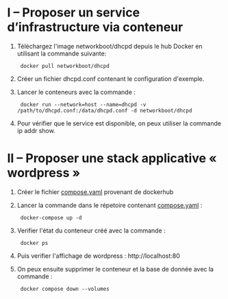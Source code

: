 
# I – Proposer un service d’infrastructure via conteneur

1. Téléchargez l'image networkboot/dhcpd depuis le hub Docker en utilisant la commande suivante:

        docker pull networkboot/dhcpd

2. Créer un fichier dhcpd.conf contenant le configuration d'exemple.

3. Lancer le conteneurs avec la commande :

        docker run --network=host --name=dhcpd -v /path/to/dhcpd.conf:/data/dhcpd.conf -d networkboot/dhcpd

4.  Pour vérifier que le service est disponible, on peux utiliser la commande ip addr show.

# II – Proposer une stack applicative « wordpress »

1. Créer le fichier [compose.yaml](./compose.yaml) provenant de dockerhub

2. Lancer la commande dans le répetoire contenant  [compose.yaml](./compose.yaml) : 
        
        docker-compose up -d

3. Verifier l'état du conteneur créé avec la commande :

        docker ps

4. Puis verifier l'affichage de wordpress : http://localhost:80

5. On peux ensuite supprimer le conteneur et la base de donnée  avec la commande : 
    
        docker compose down --volumes
